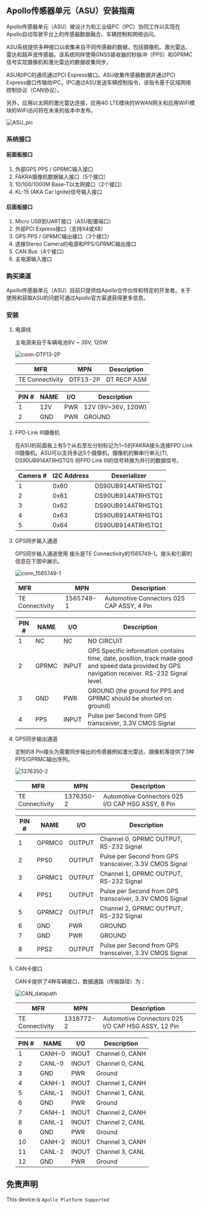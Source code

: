 ## Apollo传感器单元（ASU）安装指南

Apollo传感器单元（ASU）被设计为和工业级PC（IPC）协同工作以实现在Apollo自动驾驶平台上的传感器数据融合、车辆控制和网络访问。

ASU系统提供多种接口以收集来自不同传感器的数据，包括摄像机、激光雷达、雷达和超声波传感器。该系统同样使用GNSS接收器的秒脉冲（PPS）和GPRMC信号实现摄像机和激光雷达的数据收集同步。

ASU和IPC的通讯通过PCI Express接口。ASU收集传感器数据并通过PCI Express接口传输给IPC，IPC通过ASU发送车辆控制指令，该指令基于区域网络控制协议（CAN协议）。

另外，应用以太网的激光雷达连接，应用4G LTE模块的WWAN网关和应用WiFi模块的WiFi访问将在未来的版本中发布。

![ASU_pic](images/ASU_pic.jpg)

### 系统接口

#### 前面板接口

1. 外部GPS PPS / GPRMC输入接口
2. FAKRA摄像机数据输入接口（5个接口）
3. 10/100/1000M Base-T以太网接口（2个接口）
4. KL-15 (AKA Car Ignite)信号输入接口

#### 后面板接口

1. Micro USB到UART接口（ASU配置端口）
2. 外部PCI Express接口（支持X4或X8）
3. GPS PPS / GPRMC输出接口（3个接口）
4. 连接Stereo Camera的电源和PPS/GPRMC输出接口
5. CAN Bus（4个接口）
6. 主电源输入接口

### 购买渠道

Apollo传感器单元（ASU）目前只提供给Apollo合作伙伴和特定的开发者。关于使用和获取ASU的问题可通过Apollo官方渠道获得更多信息。

### 安装

1. 电源线

   主电源来自于车辆电池9V ~ 36V, 120W

   ![conn-DTF13-2P](images/conn-DTF13-2P.jpeg)

   |MFR|MPN|Description|
   |---------------|--------|-----------|
   |TE Connectivity|DTF13-2P|DT RECP ASM|

   | PIN # | NAME | I/O  | Description        |
   | ----- | ---- | ---- | ------------------ |
   | 1     | 12V  | PWR  | 12V (9V~36V, 120W) |
   | 2     | GND  | PWR  | GROUND             |
   
2. FPD-Link III摄像机

   在ASU的前面板上有5个从右至左分别标记为1~5的FAKRA接头连接FPD Link III摄像机。ASU可以支持多达5个摄像机，摄像机的解串行单元(TI, DS90UB914ATRHSTQ1) 将FPD Link III的信号转换为并行的数据信号。

   |Camera #| I2C Address | Deserializer|
   | -------- | ----------- | ------------------------- |
   | 1        | 0x60        | DS90UB914ATRHSTQ1         |
   | 2        | 0x61        | DS90UB914ATRHSTQ1         |
   | 3        | 0x62        | DS90UB914ATRHSTQ1         |
   | 4        | 0x63        | DS90UB914ATRHSTQ1         |
   | 5       | 0x64        | DS90UB914ATRHSTQ1         |
   
3. GPS同步输入通道

   GPS同步输入通道使用	 接头是TE Connectivity的1565749-1。接头和引脚的信息在下图中展示。

   ![conn_1565749-1](images/conn_1565749-1.png)

   | MFR             | MPN       | Description                               |
   | :-------------- | --------- | ----------------------------------------- |
   | TE Connectivity | 1565749-1 | Automotive Connectors 025 CAP ASSY, 4 Pin |

   | PIN # | NAME  | I/O   | Description                                                  |
   | ----- | ----- | ----- | ------------------------------------------------------------ |
   | 1     | NC    | NC    | NO CIRCUIT                                                   |
   | 2     | GPRMC | INPUT | GPS Specific information contains time, date, position, track made good and speed data provided by GPS navigation receiver.  RS-232 Signal level. |
   | 3     | GND   | PWR   | GROUND (the ground for PPS and GPRMC should be shorted on ground) |
   | 4     | PPS   | INPUT | Pulse per Second from GPS transceiver, 3.3V CMOS Signal      |
   
4. GPS同步输出通道

   定制的8 Pin接头为需要同步输出的传感器例如激光雷达、摄像机等提供了3种PPS/GPRMC输出序列。

   ![1376350-2](images/1376350-2.jpeg)

   |MFR| MPN| Description|
   | --------------- | --------- | ------------------------------------------------- |
   | TE Connectivity | 1376350-2 | Automotive Connectors 025 I/O CAP HSG ASSY, 8 Pin |

   | PIN # | NAME   | I/O    | Description                                             |
   | ----- | ------ | ------ | ------------------------------------------------------- |
   | 1     | GPRMC0 | OUTPUT | Channel 0, GPRMC OUTPUT, RS-232 Signal                  |
   | 2     | PPS0   | OUTPUT | Pulse per Second from GPS transceiver, 3.3V CMOS Signal |
   | 3     | GPRMC1 | OUTPUT | Channel 1, GPRMC OUTPUT, RS-232 Signal                  |
   | 4     | PPS1   | OUTPUT | Pulse per Second from GPS transceiver, 3.3V CMOS Signal |
   | 5     | GPRMC2 | OUTPUT | Channel 2, GPRMC OUTPUT, RS-232 Signal                  |
   | 6     | GND    | PWR    | GROUND                                                  |
   | 7     | GND    | PWR    | GROUND                                                  |
   | 8     | PPS2   | OUTPUT | Pulse per Second from GPS transceiver, 3.3V CMOS Signal |
   
5. CAN卡接口

   CAN卡提供了4种车辆接口，数据通路（传输路径）为：

   ![CAN_datapath](images/CAN_datapath.png)

   | MFR             | MPN       | Description                                        |
   | --------------- | --------- | -------------------------------------------------- |
   | TE Connectivity | 1318772-2 | Automotive Connectors 025 I/O CAP HSG ASSY, 12 Pin |

   | PIN # | NAME   | I/O   | Description     |
   | ----- | ------ | ----- | --------------- |
   | 1     | CANH-0 | INOUT | Channel 0, CANH |
   | 2     | CANL-0 | INOUT | Channel 0, CANL |
   | 3     | GND    | PWR   | Ground          |
   | 4     | CANH-1 | INOUT | Channel 1, CANH |
   | 5    | CANL-1 | INOUT | Channel 1, CANL |
   | 6    | GND    | PWR   | Ground          |
   | 7    | CANH-1 | INOUT | Channel 2, CANH |
   | 8    | CANL-1 | INOUT | Channel 2, CANL |
   | 9    | GND    | PWR   | Ground          |
   | 10   | CANH-2 | INOUT | Channel 3, CANH |
   | 11   | CANL-2 | INOUT | Channel 3, CANL |
   | 12   | GND    | PWR   | Ground          |

   
## 免责声明

This device is `Apollo Platform Supported`
